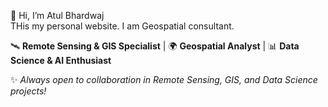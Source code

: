  👋 Hi, I’m Atul Bhardwaj  
THis my personal website. I am Geospatial consultant.

🛰️ **Remote Sensing & GIS Specialist** | 🌍 **Geospatial Analyst** | 📊 **Data Science & AI Enthusiast**  

✨ *Always open to collaboration in Remote Sensing, GIS, and Data Science projects!*  
